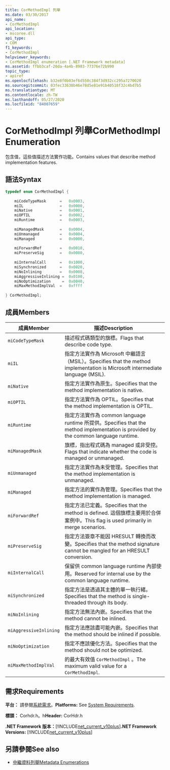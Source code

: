 ```yaml
---
title: CorMethodImpl 列舉
ms.date: 03/30/2017
api_name:
- CorMethodImpl
api_location:
- mscoree.dll
api_type:
- COM
f1_keywords:
- CorMethodImpl
helpviewer_keywords:
- CorMethodImpl enumeration [.NET Framework metadata]
ms.assetid: ffbb3caf-20da-4a4b-8983-77376e72b990
topic_type:
- apiref
ms.openlocfilehash: b32e8f0b03ef6d550c384f3d932cc295a7270028
ms.sourcegitcommit: 03fec33630b46e78d5e81e91b40518f32c4bd7b5
ms.translationtype: MT
ms.contentlocale: zh-TW
ms.lasthandoff: 05/27/2020
ms.locfileid: "84007659"
---
```

# <a name="cormethodimpl-enumeration"></a><span data-ttu-id="8185f-102">CorMethodImpl 列舉</span><span class="sxs-lookup"><span data-stu-id="8185f-102">CorMethodImpl Enumeration</span></span>
<span data-ttu-id="8185f-103">包含值，這些值描述方法實作功能。</span><span class="sxs-lookup"><span data-stu-id="8185f-103">Contains values that describe method implementation features.</span></span>  
  
## <a name="syntax"></a><span data-ttu-id="8185f-104">語法</span><span class="sxs-lookup"><span data-stu-id="8185f-104">Syntax</span></span>  
  
```cpp  
typedef enum CorMethodImpl {  
  
    miCodeTypeMask      =   0x0003,  
    miIL                =   0x0000,  
    miNative            =   0x0001,  
    miOPTIL             =   0x0002,  
    miRuntime           =   0x0003,  
  
    miManagedMask       =   0x0004,  
    miUnmanaged         =   0x0004,  
    miManaged           =   0x0000,  
  
    miForwardRef        =   0x0010,  
    miPreserveSig       =   0x0080,  
  
    miInternalCall      =   0x1000,  
    miSynchronized      =   0x0020,  
    miNoInlining        =   0x0008,  
    miAggressiveInlining =  0x0100,  
    miNoOptimization     =  0x0040,  
    miMaxMethodImplVal  =   0xffff  
  
} CorMethodImpl;  
```  
  
## <a name="members"></a><span data-ttu-id="8185f-105">成員</span><span class="sxs-lookup"><span data-stu-id="8185f-105">Members</span></span>  
  
|<span data-ttu-id="8185f-106">成員</span><span class="sxs-lookup"><span data-stu-id="8185f-106">Member</span></span>|<span data-ttu-id="8185f-107">描述</span><span class="sxs-lookup"><span data-stu-id="8185f-107">Description</span></span>|  
|------------|-----------------|  
|`miCodeTypeMask`|<span data-ttu-id="8185f-108">描述程式碼類型的旗標。</span><span class="sxs-lookup"><span data-stu-id="8185f-108">Flags that describe code type.</span></span>|  
|`miIL`|<span data-ttu-id="8185f-109">指定方法實作為 Microsoft 中繼語言（MSIL）。</span><span class="sxs-lookup"><span data-stu-id="8185f-109">Specifies that the method implementation is Microsoft intermediate language (MSIL).</span></span>|  
|`miNative`|<span data-ttu-id="8185f-110">指定方法實作為原生。</span><span class="sxs-lookup"><span data-stu-id="8185f-110">Specifies that the method implementation is native.</span></span>|  
|`miOPTIL`|<span data-ttu-id="8185f-111">指定方法實作為 OPTIL。</span><span class="sxs-lookup"><span data-stu-id="8185f-111">Specifies that the method implementation is OPTIL.</span></span>|  
|`miRuntime`|<span data-ttu-id="8185f-112">指定方法實作為 common language runtime 所提供。</span><span class="sxs-lookup"><span data-stu-id="8185f-112">Specifies that the method implementation is provided by the common language runtime.</span></span>|  
|`miManagedMask`|<span data-ttu-id="8185f-113">旗標，指出程式碼為 managed 或非受控。</span><span class="sxs-lookup"><span data-stu-id="8185f-113">Flags that indicate whether the code is managed or unmanaged.</span></span>|  
|`miUnmanaged`|<span data-ttu-id="8185f-114">指定方法實作為未受管理。</span><span class="sxs-lookup"><span data-stu-id="8185f-114">Specifies that the method implementation is unmanaged.</span></span>|  
|`miManaged`|<span data-ttu-id="8185f-115">指定方法的實作為管理。</span><span class="sxs-lookup"><span data-stu-id="8185f-115">Specifies that the method implementation is managed.</span></span>|  
|`miForwardRef`|<span data-ttu-id="8185f-116">指定方法已定義。</span><span class="sxs-lookup"><span data-stu-id="8185f-116">Specifies that the method is defined.</span></span> <span data-ttu-id="8185f-117">這個旗標主要用於合併案例中。</span><span class="sxs-lookup"><span data-stu-id="8185f-117">This flag is used primarily in merge scenarios.</span></span>|  
|`miPreserveSig`|<span data-ttu-id="8185f-118">指定方法簽章不能因 HRESULT 轉換而改變。</span><span class="sxs-lookup"><span data-stu-id="8185f-118">Specifies that the method signature cannot be mangled for an HRESULT conversion.</span></span>|  
|`miInternalCall`|<span data-ttu-id="8185f-119">保留供 common language runtime 內部使用。</span><span class="sxs-lookup"><span data-stu-id="8185f-119">Reserved for internal use by the common language runtime.</span></span>|  
|`miSynchronized`|<span data-ttu-id="8185f-120">指定方法是透過其主體的單一執行緒。</span><span class="sxs-lookup"><span data-stu-id="8185f-120">Specifies that the method is single-threaded through its body.</span></span>|  
|`miNoInlining`|<span data-ttu-id="8185f-121">指定方法無法內嵌。</span><span class="sxs-lookup"><span data-stu-id="8185f-121">Specifies that the method cannot be inlined.</span></span>|  
|`miAggressiveInlining`|<span data-ttu-id="8185f-122">指定方法應該盡可能內嵌。</span><span class="sxs-lookup"><span data-stu-id="8185f-122">Specifies that the method should be inlined if possible.</span></span>|  
|`miNoOptimization`|<span data-ttu-id="8185f-123">指定不應該優化方法。</span><span class="sxs-lookup"><span data-stu-id="8185f-123">Specifies that the method should not be optimized.</span></span>|  
|`miMaxMethodImplVal`|<span data-ttu-id="8185f-124">的最大有效值 `CorMethodImpl` 。</span><span class="sxs-lookup"><span data-stu-id="8185f-124">The maximum valid value for a `CorMethodImpl`.</span></span>|  
  
## <a name="requirements"></a><span data-ttu-id="8185f-125">需求</span><span class="sxs-lookup"><span data-stu-id="8185f-125">Requirements</span></span>  
 <span data-ttu-id="8185f-126">**平台：** 請參閱[系統需求](../../get-started/system-requirements.md)。</span><span class="sxs-lookup"><span data-stu-id="8185f-126">**Platforms:** See [System Requirements](../../get-started/system-requirements.md).</span></span>  
  
 <span data-ttu-id="8185f-127">**標頭：** Corhdr.h。h</span><span class="sxs-lookup"><span data-stu-id="8185f-127">**Header:** CorHdr.h</span></span>  
  
 <span data-ttu-id="8185f-128">**.NET Framework 版本：**[!INCLUDE[net_current_v10plus](../../../../includes/net-current-v10plus-md.md)]</span><span class="sxs-lookup"><span data-stu-id="8185f-128">**.NET Framework Versions:** [!INCLUDE[net_current_v10plus](../../../../includes/net-current-v10plus-md.md)]</span></span>  
  
## <a name="see-also"></a><span data-ttu-id="8185f-129">另請參閱</span><span class="sxs-lookup"><span data-stu-id="8185f-129">See also</span></span>

- [<span data-ttu-id="8185f-130">中繼資料列舉</span><span class="sxs-lookup"><span data-stu-id="8185f-130">Metadata Enumerations</span></span>](metadata-enumerations.md)
